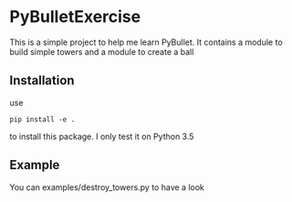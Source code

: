 # PyBulletExercise
This is a simple project to help me learn PyBullet. It contains a module to build simple towers and a module to create a ball
## Installation
use
```
pip install -e .
```
to install this package. I only test it on Python 3.5
## Example
You can examples/destroy_towers.py to have a look

